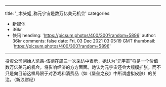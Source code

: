 
---
title: '_木头姐_称元宇宙是数万亿美元机会'
categories: 
 - 新媒体
 - 36kr
 - 快讯
headimg: 'https://picsum.photos/400/300?random=5896'
author: 36kr
comments: false
date: Fri, 03 Dec 2021 03:05:19 GMT
thumbnail: 'https://picsum.photos/400/300?random=5896'
---

<div>   
投资公司创始人凯茜-伍德在周三一次采访中表示，她认为“元宇宙”将是一个价值数万亿美元的机会，将影响经济的方方面面。她认为元宇宙还会大规模扩张，而不只是向目前这样局限于对游戏和消费品（如《堡垒之夜》中所谓虚拟皮肤）的关注。（新浪财经）  
</div>
            